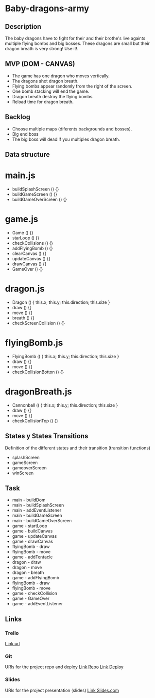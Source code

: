 # Baby-dragons-army
## Description
The baby dragons have to fight for their and their brothe's live againts multiple flying bombs and big bosses. These dragons are small but their dragon breath is very strong! Use it!.

## MVP (DOM - CANVAS)
- The game has one dragon who moves vertically.
- The dragons shot dragon breath.
- Flying bombs appear randomly from the right of the screen.
- One bomb stacking will end the game.
- Dragon breath destroy the flying bombs.
- Reload time for dragon breath.

## Backlog
- Choose multiple maps (diferents backgrounds and bosses).
- Big end boss
- The big boss will dead if you multiples dragon breath.

## Data structure
# main.js

- buildSplashScreen () {}
- buildGameScreen () {}
- buildGameOverScreen () {}

# game.js
- Game () {}
- starLoop () {}
- checkCollisions () {}
- addFlyingBomb () {}
- clearCanvas () {}
- updateCanvas () {}
- drawCanvas () {}
- GameOver () {}

# dragon.js 

- Dragon () {
    this.x;
    this.y;
    this.direction;
    this.size
}
- draw () {}
- move () {}
- breath () {}
- checkScreenCollision () {}

# flyingBomb.js 

- FlyingBomb () {
    this.x;
    this.y;
    this.direction;
    this.size
}
- draw () {}
- move () {}
- checkCollisionBotton () {}

# dragonBreath.js 

- Cannonball () {
    this.x;
    this.y;
    this.direction;
    this.size
}
- draw () {}
- move () {}
- checkCollisionTop () {}

## States y States Transitions
Definition of the different states and their transition (transition functions)

- splashScreen
- gameScreen
- gameoverScreen
- winScreen


## Task
- main - buildDom
- main - buildSplashScreen
- main - addEventListener
- main - buildGameScreen
- main - buildGameOverScreen
- game - startLoop
- game - buildCanvas
- game - updateCanvas
- game - drawCanvas
- flyingBomb - draw
- flyingBomb - move
- game - addTentacle
- dragon - draw
- dragon - move
- dragon - breath
- game - addFlyingBomb 
- flyingBomb  - draw
- flyingBomb  - move
- game - checkCollision
- game - GameOver
- game - addEventListener

## Links


### Trello
[Link url](https://trello.com/b/uGwsCaER/baby-dragons-army)


### Git
URls for the project repo and deploy
[Link Repo](http://github.com)
[Link Deploy](http://github.com)


### Slides
URls for the project presentation (slides)
[Link Slides.com](http://slides.com)
